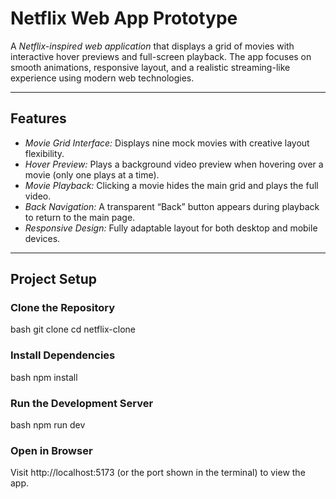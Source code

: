 #  Netflix Web App Prototype

A *Netflix-inspired web application* that displays a grid of movies with interactive hover previews and full-screen playback. The app focuses on smooth animations, responsive layout, and a realistic streaming-like experience using modern web technologies.


---

##  Features

*  *Movie Grid Interface:* Displays nine mock movies with creative layout flexibility.
*  *Hover Preview:* Plays a background video preview when hovering over a movie (only one plays at a time).
*  *Movie Playback:* Clicking a movie hides the main grid and plays the full video.
*  *Back Navigation:* A transparent “Back” button appears during playback to return to the main page.
*  *Responsive Design:* Fully adaptable layout for both desktop and mobile devices.

---

##  Project Setup

###  Clone the Repository

bash
git clone <repo-url>
cd netflix-clone


###  Install Dependencies

bash
npm install


###  Run the Development Server

bash
npm run dev


###  Open in Browser

Visit http://localhost:5173 (or the port shown in the terminal) to view the app.
